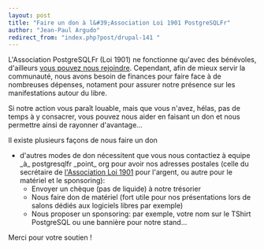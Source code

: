 ```yaml
---
layout: post
title: "Faire un don à l&#39;Association Loi 1901 PostgreSQLFr"
author: "Jean-Paul Argudo"
redirect_from: "index.php?post/drupal-141 "
---
```





<!--more-->


<p>L'Association PostgreSQLFr (Loi 1901) ne fonctionne qu'avec des bénévoles, d'ailleurs <a href="http://www.postgresqlfr.org/?q=node/view/162" target="_blank">vous pouvez nous rejoindre</a>. Cependant, afin de mieux servir la communauté, nous avons besoin de finances pour faire face à de nombreuses dépenses, notament pour assurer notre présence sur les manifestations autour du libre.</p>

<p>Si notre action vous paraît louable, mais que vous n'avez, hélas, pas de temps à y consacrer, vous pouvez nous aider en faisant un don et nous permettre ainsi de rayonner d'avantage...</p>

<p>Il existe plusieurs façons de nous faire un don</p>

<ul class="noclassplease">

<li>d'autres modes de don nécessitent que vous nous contactiez à equipe _à_ postgresqlfr _point_ org pour avoir nos adresses postales (celle du secrétaire de <a href="http://www.postgresqlfr.org/?q=node/view/162" target="_blank">l'Association Loi 1901</a> pour l'argent, ou autre pour le matériel et le sponsoring):

<ul>

<li>Envoyer un chèque (pas de liquide) à notre trésorier

</li>

<li>Nous faire don de matériel (fort utile pour nos présentations lors de salons dédiés aux logiciels libres par exemple)

</li>

<li>Nous proposer un sponsoring: par exemple, votre nom sur le TShirt PostgreSQL ou une bannière pour notre stand...

</li>

</ul>

</li>

</ul>

<p>Merci pour votre soutien&nbsp;!</p>